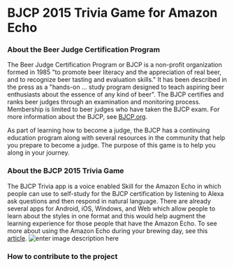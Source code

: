 # BJCP 2015 Trivia Game for Amazon Echo

### About the Beer Judge Certification Program
The Beer Judge Certification Program or BJCP is a non-profit organization formed in 1985 "to promote beer literacy and the appreciation of real beer, and to recognize beer tasting and evaluation skills." It has been described in the press as a "hands-on ... study program designed to teach aspiring beer enthusiasts about the essence of any kind of beer". The BJCP certifies and ranks beer judges through an examination and monitoring process. Membership is limited to beer judges who have taken the BJCP exam. For more information about the BJCP, see [BJCP.org](http://bjcp.org).

As part of learning how to become a judge, the BJCP has a continuing education program along with several resources in the community that help you prepare to become a judge. The purpose of this game is to help you along in your journey.

### About the BJCP 2015 Trivia Game
The BJCP Trivia app is a voice enabled Skill for the Amazon Echo in which people can use to self-study for the BJCP certification by listening to Alexa ask questions and then respond in natural language. There are already several apps for Android, iOS, Windows, and Web which allow people to learn about the styles in one format and this would help augment the learning experience for those people that have the Amazon Echo. To see more about using the Amazon Echo during your brewing day, see this [article](http://www.homebrewtalk.com/homebrewing-amazon-echo.html).
![enter image description here](http://www.homebrewtalk.com/wp-content/uploads/2016/05/Echo2-F.jpg)

### How to contribute to the project
